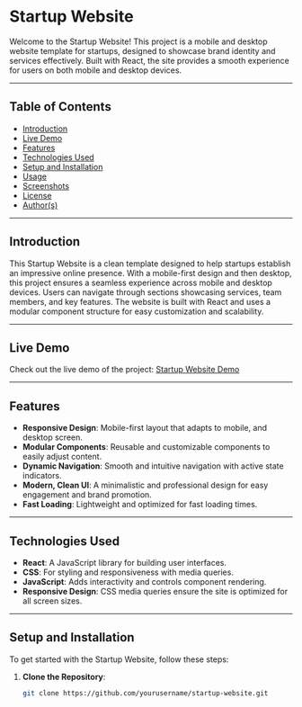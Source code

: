 # Startup Website

Welcome to the Startup Website! This project is a mobile and desktop  website template for startups, designed to showcase brand identity and services effectively. Built with React, the site provides a smooth experience for users on both mobile and desktop devices.

---

## Table of Contents

- [Introduction](#introduction)
- [Live Demo](#live-demo)
- [Features](#features)
- [Technologies Used](#technologies-used)
- [Setup and Installation](#setup-and-installation)
- [Usage](#usage)
- [Screenshots](#screenshots)
- [License](#license)
- [Author(s)](#authors)

---

## Introduction

This Startup Website is a clean  template designed to help startups establish an impressive online presence. With a mobile-first design and then desktop, this project ensures a seamless experience across mobile and desktop devices. Users can navigate through sections showcasing services, team members, and key features. The website is built with React and uses a modular component structure for easy customization and scalability.

---

## Live Demo

Check out the live demo of the project: [Startup Website Demo](https://yourusername.github.io/startup-website/)

---

## Features

- **Responsive Design**: Mobile-first layout that adapts to mobile,  and desktop screen.
- **Modular Components**: Reusable and customizable components to easily adjust content.
- **Dynamic Navigation**: Smooth and intuitive navigation with active state indicators.
- **Modern, Clean UI**: A minimalistic and professional design for easy engagement and brand promotion.
- **Fast Loading**: Lightweight and optimized for fast loading times.

---

## Technologies Used

- **React**: A JavaScript library for building user interfaces.
- **CSS**: For styling and responsiveness with media queries.
- **JavaScript**: Adds interactivity and controls component rendering.
- **Responsive Design**: CSS media queries ensure the site is optimized for all screen sizes.

---

## Setup and Installation

To get started with the Startup Website, follow these steps:

1. **Clone the Repository**:

   ```bash
   git clone https://github.com/yourusername/startup-website.git
